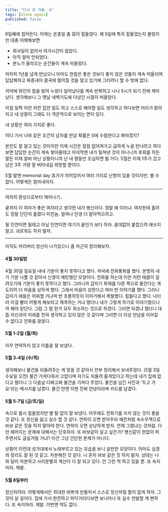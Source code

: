 ```yaml
---
title: "다시 또 겨울..6"
tags: [alone again]
published: false
---
```


6일째에 접어든다. 어제는 온종일 좀 많이 힘들었다. 왜 5일에 특히 힘들었는지 몰랐지만 대충 이해해보면 

- 회사일이 없어서 여가시간이 많았다.
- 아직 얼마 안되었다.
- 분노가 올라오는 순간들이 계속 떠올랐다.

어차피 1년을 넘게 만났으니 아마도 한참은 좋은 것보다 좋지 않은 것들이 계속 떠올리며 답답해하고 짜증내야 결국에 멀어질 것을 알고 있기에 그러려니 할 수 밖에 없다.

저녁에 와인의 힘을 빌어 누웠다 일어났다를 계속 반복하고 나니 5시가 되기 전에 깨어났다. 생각해보니 그 옛날 새벽기도에 다녔던 시절이 떠올랐다.

아침 일찍 이런 저런 집안 일도 하고 스스로 해야할 일도 생각하고 하다보면 머리가 맑아지고 내 상황이 그래도 더 객관적으로 보이는 면이 있다.

내 상황은 여러 가지로 좋다. 

어디 가서 나와 같은 조건의 남자를 만날 확률은 0에 수렴한다고 봐야겠지?

본인도 잘 알고 있는 것이지만 이제 시간은 점점 없어져가고 급하게 누굴 만나려고 하다보면 답답한 순간이 계속 찾아올테고 마지막엔 내가 밀쳐낸 것이 아니니까 후회를 하든 말든 이제 알바 아닌 상황이니까 난 내 행동만 조심하면 될 거다. 5월은 이제 1주가 갔고 남은 3주 가량 잘 버텨내길 희망할 뿐이다.

5월 말엔 memorial day 휴가가 끼어있어서 여러 가지로 난항이 있을 것이지만. 별 수 없다. 어떻게든 참아내야지.

----
여자의 환상으로부터 깨어나기..

끝까지 이 여자가 좋은 여자라고 생각한 내가 병신이다. 정말 왜 이러냐. 여자한테 홀려도 정말 단단히 홀렸다 미친놈. 얼마나 인생 더 말아먹으려고.

될 인연이면 될테고 아닐 인연이면 여기가 끝인가 보다 하자. 쓸데없이 붙잡으려 애쓰지 말고. 괴로워도 하지 말자. 

----
아직도 어리버리 정신이 나가있으니 좀 차근히 정리해보자.

#### 4월 30일밤

4월 30일 일요일 내내 기분이 좋지 못하다고 했다. 저녁에 전화통화를 했다. 분명히 내가 기분 나쁠 것 같아서 신경이 예민했던 모양이다.
전화를 하는데 이런 저런 태클이 걸려오기에 기분이 좋지 못하다고 했다. 그러니까 갑자기 화제를 다른 쪽으로 돌린다는 게 도리어 더 마음을 상하게 했다. 그래서 마음이 상한다고 여러 번 이야기를 했다. 그러니 갑자기 애들은 어찌할 거냐며 반 조롱하듯이 이야기해서 폭발했다.
힘들다고 했다. 나더러 이걸 빨리 어떻게 해보라고 제촉하는 거냐 했더니 내가 그렇게 하기로 이야기했으니까 해야 된단다. 그럼 그 말 한거 모두 최소하는 것으로 하겠다. 그러면 되겠냐 했더니 대뜸 자신과의 미래를 전혀 생각하고 있지 않은 것 같다며 그러면 더 이상 만남을 이어갈 수 없다고 전화를 끊었다.

#### 5월 1-2일 (월/화)

아무 연락하지 않고 이틀을 잘 보냈다. 

#### 5월 3-4일 (수/목)

생각해보니 물건을 되돌려주는 게 맞을 것 같아서 전부 정리해서 보내주었다. (5월 3일 수요일 오전) 물건 가져다줘서 고맙다며 자기도 되돌려 줄게있다고 하는데 내가 집에 없다고 했더니 그 다음날 다짜고짜 물건을 가져다 주었다. 물건을 남긴 사진과 '두고 가요'라는 메시지를 남겼다. 물건 안엔 이젠 진짜 안녕이라며 카드를 남겼다.

#### 5월 5-7일 (금/토/일)

속으로 몹시 힘들었지만 별 탈 없이 잘 보냈다. 아무래도 전화기를 쓰지 않는 것이 좋을 것 같다. 또 정신을 잃고 실수 할 것 같다. 연락이 오면 받아주되 예전처럼 속수무책으로 바보 같은 짓을 하지 말아야 한다. 연락이 오면 상냥하게 받자. 언제 그랬냐는 것처럼. 다만 헤어지는 문제에 대해서는 단호하자. 또 바보같이 살고 싶은가? 병신같이 한없이 퍼주면서도 굽실거릴 거냐? 이건 그냥 간단한 문제가 아니다.

상황이 이런데 성가대에서 노래부르고 있는 모습을 보니 살만한 모양이다. 아마도 심경의 정리도 잘 된 것 같고. 차분해진 것 같다. 나 혼자 바보 같은 짓 하지 말자. 상대는 나와 달리 차분하고 사리분별과 계산이 다 잘 되고 있다. 안 그런 척 하고 있을 뿐. 또 속지마라. 제발. 

#### 5월 8일부터

정신차려라. 어떻게해서든 최대한 바쁘게 만들어서 스스로 정신차릴 틈이 없게 하자. 그것이 살 길이다. 집에 가서 한잔하고 파닥거리다보면 보나마나 또 실수 연발할 게 뻔하다. 또 속지마라. 제발. 이번엔 약도 없다.